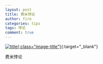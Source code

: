 ```yaml
---
layout: post
title: 费米悖论
author: fire
categories: tips 
tags: 悖论
comment: true
---
```


[![title](//image.sideproject.cn/titlex/title_019.jpg){:class="image-title"}](//image.sideproject.cn/titlex/title_019.jpg){:target="_blank"}

费米悖论
